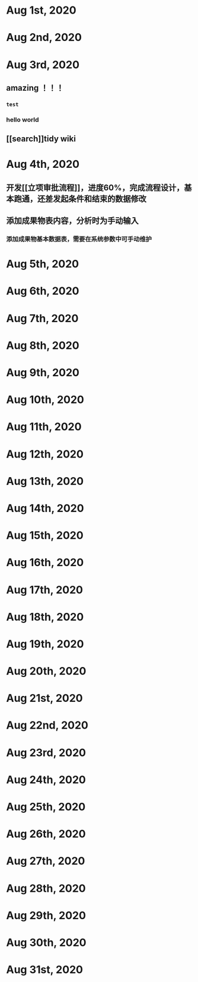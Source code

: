 # Aug 1st, 2020
# Aug 2nd, 2020
# Aug 3rd, 2020
## amazing ！！！
### `test`
### hello world
## [[search]]tidy wiki
# Aug 4th, 2020
## 开发[[立项审批流程]]，进度60%，完成流程设计，基本跑通，还差发起条件和结束的数据修改
## 添加成果物表内容，分析时为手动输入
### 添加成果物基本数据表，需要在系统参数中可手动维护
# Aug 5th, 2020
# Aug 6th, 2020
# Aug 7th, 2020
# Aug 8th, 2020
# Aug 9th, 2020
# Aug 10th, 2020
# Aug 11th, 2020
# Aug 12th, 2020
# Aug 13th, 2020
# Aug 14th, 2020
# Aug 15th, 2020
# Aug 16th, 2020
# Aug 17th, 2020
# Aug 18th, 2020
# Aug 19th, 2020
# Aug 20th, 2020
# Aug 21st, 2020
# Aug 22nd, 2020
# Aug 23rd, 2020
# Aug 24th, 2020
# Aug 25th, 2020
# Aug 26th, 2020
# Aug 27th, 2020
# Aug 28th, 2020
# Aug 29th, 2020
# Aug 30th, 2020
# Aug 31st, 2020

